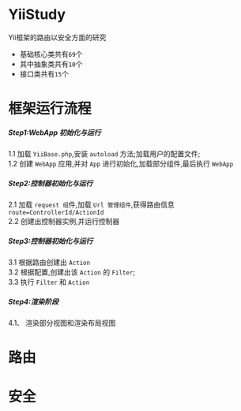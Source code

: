 # YiiStudy
Yii框架的路由以安全方面的研究  
* 基础核心类共有`69`个
* 其中抽象类共有`10`个
* 接口类共有`15`个  

# 框架运行流程  
##### Step1:WebApp 初始化与运行  
1.1  加载 `YiiBase.php`,安装 `autoload` 方法;加载用户的配置文件;  
1.2  创建 `WebApp` 应用,并对 `App` 进行初始化,加载部分组件,最后执行 `WebApp`  
##### Step2:控制器初始化与运行  
2.1  加载 `request 组`件,加载 `Url 管理组件`,获得路由信息 `route=ControllerId/ActionId`  
2.2  创建出控制器实例,并运行控制器  
##### Step3:控制器初始化与运行  
3.1  根据路由创建出 `Action`  
3.2  根据配置,创建出该 `Action` 的 `Filter`;  
3.3  执行 `Filter` 和 `Action`  
##### Step4:渲染阶段  
4.1、 渲染部分视图和渲染布局视图  
# 路由

# 安全
 
 

